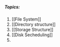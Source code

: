 ##### Topics:

1. [[File System]]
2. [[Directory structure]]
3. [[Storage Structure]]
4. [[Disk Secheduling]]
5. 
